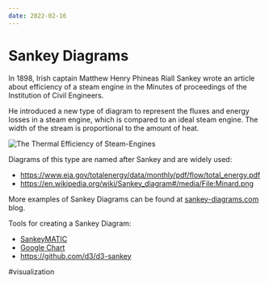 ```yaml
---
date: 2022-02-16
---
```


# Sankey Diagrams

In 1898, Irish captain Matthew Henry Phineas Riall Sankey
wrote an article about efficiency of a steam engine
in the Minutes of proceedings of the Institution of Civil Engineers.

He introduced a new type of diagram to represent the fluxes and energy losses in a steam engine, which is compared to an ideal steam engine.
The width of the stream is proportional to the amount of heat.

![The Thermal Efficiency of Steam-Engines](https://upload.wikimedia.org/wikipedia/commons/1/10/JIE_Sankey_V5_Fig1.png)

Diagrams of this type are named after Sankey and are widely used:

* https://www.eia.gov/totalenergy/data/monthly/pdf/flow/total_energy.pdf
* https://en.wikipedia.org/wiki/Sankey_diagram#/media/File:Minard.png

More examples of Sankey Diagrams can be found at [sankey-diagrams.com](https://www.sankey-diagrams.com) blog.

Tools for creating a Sankey Diagram:

* [SankeyMATIC](https://sankeymatic.com/build/)
* [Google Chart](https://developers.google.com/chart/interactive/docs/gallery/sankey)
* https://github.com/d3/d3-sankey

#visualization
